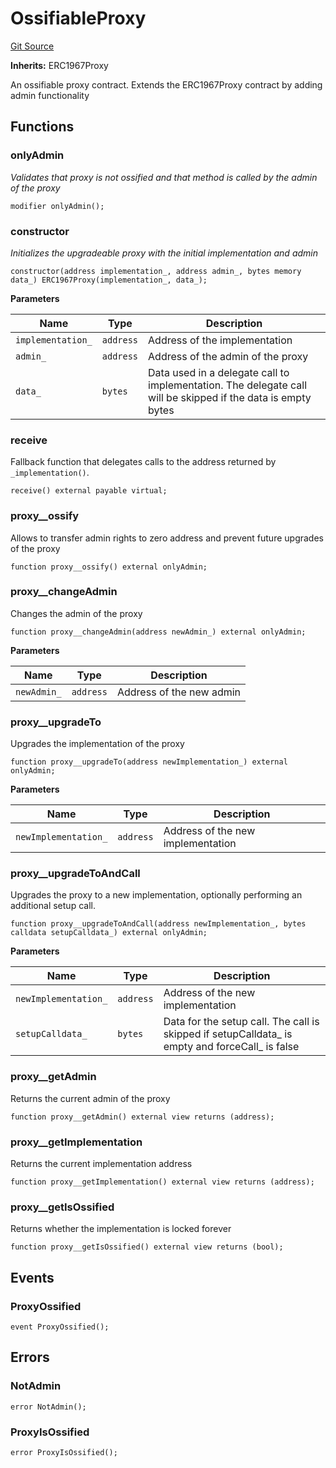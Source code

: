 # OssifiableProxy
[Git Source](https://github.com/lidofinance/community-staking-module/blob/ef5c94eed5211bf6c350512cf569895da670f26c/src/lib/proxy/OssifiableProxy.sol)

**Inherits:**
ERC1967Proxy

An ossifiable proxy contract. Extends the ERC1967Proxy contract by
adding admin functionality


## Functions
### onlyAdmin

*Validates that proxy is not ossified and that method is called by the admin
of the proxy*


```solidity
modifier onlyAdmin();
```

### constructor

*Initializes the upgradeable proxy with the initial implementation and admin*


```solidity
constructor(address implementation_, address admin_, bytes memory data_) ERC1967Proxy(implementation_, data_);
```
**Parameters**

|Name|Type|Description|
|----|----|-----------|
|`implementation_`|`address`|Address of the implementation|
|`admin_`|`address`|Address of the admin of the proxy|
|`data_`|`bytes`|Data used in a delegate call to implementation. The delegate call will be skipped if the data is empty bytes|


### receive

Fallback function that delegates calls to the address returned by `_implementation()`.


```solidity
receive() external payable virtual;
```

### proxy__ossify

Allows to transfer admin rights to zero address and prevent future
upgrades of the proxy


```solidity
function proxy__ossify() external onlyAdmin;
```

### proxy__changeAdmin

Changes the admin of the proxy


```solidity
function proxy__changeAdmin(address newAdmin_) external onlyAdmin;
```
**Parameters**

|Name|Type|Description|
|----|----|-----------|
|`newAdmin_`|`address`|Address of the new admin|


### proxy__upgradeTo

Upgrades the implementation of the proxy


```solidity
function proxy__upgradeTo(address newImplementation_) external onlyAdmin;
```
**Parameters**

|Name|Type|Description|
|----|----|-----------|
|`newImplementation_`|`address`|Address of the new implementation|


### proxy__upgradeToAndCall

Upgrades the proxy to a new implementation, optionally performing an additional
setup call.


```solidity
function proxy__upgradeToAndCall(address newImplementation_, bytes calldata setupCalldata_) external onlyAdmin;
```
**Parameters**

|Name|Type|Description|
|----|----|-----------|
|`newImplementation_`|`address`|Address of the new implementation|
|`setupCalldata_`|`bytes`|Data for the setup call. The call is skipped if setupCalldata_ is empty and forceCall_ is false|


### proxy__getAdmin

Returns the current admin of the proxy


```solidity
function proxy__getAdmin() external view returns (address);
```

### proxy__getImplementation

Returns the current implementation address


```solidity
function proxy__getImplementation() external view returns (address);
```

### proxy__getIsOssified

Returns whether the implementation is locked forever


```solidity
function proxy__getIsOssified() external view returns (bool);
```

## Events
### ProxyOssified

```solidity
event ProxyOssified();
```

## Errors
### NotAdmin

```solidity
error NotAdmin();
```

### ProxyIsOssified

```solidity
error ProxyIsOssified();
```

